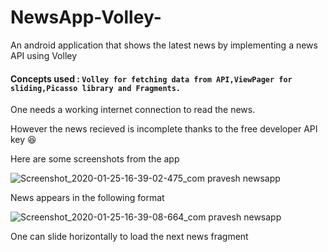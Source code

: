 # NewsApp-Volley-
An android application that shows the latest news by implementing a news API using Volley 

#### Concepts used : `Volley for fetching data from API,ViewPager for sliding,Picasso library and Fragments.`

One needs a working internet connection to read the news.

However the news recieved is incomplete thanks to the free developer API key :satisfied:

Here are some screenshots from the app

![Screenshot_2020-01-25-16-39-02-475_com pravesh newsapp](https://user-images.githubusercontent.com/38250609/73120318-66299e00-3f92-11ea-99e2-f11beefc7b93.jpg)

News appears in the following format

![Screenshot_2020-01-25-16-39-08-664_com pravesh newsapp](https://user-images.githubusercontent.com/38250609/73120327-78a3d780-3f92-11ea-8dfe-e878a61a442b.jpg)

One can slide horizontally to load the next news fragment
